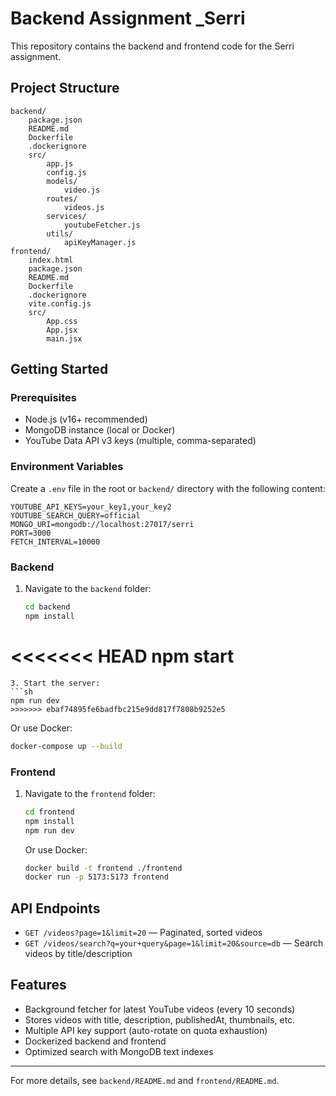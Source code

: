 # Backend Assignment _Serri

This repository contains the backend and frontend code for the Serri assignment.

## Project Structure

```
backend/
    package.json
    README.md
    Dockerfile
    .dockerignore
    src/
        app.js
        config.js
        models/
            video.js
        routes/
            videos.js
        services/
            youtubeFetcher.js
        utils/
            apiKeyManager.js
frontend/
    index.html
    package.json
    README.md
    Dockerfile
    .dockerignore
    vite.config.js
    src/
        App.css
        App.jsx
        main.jsx
```

## Getting Started

### Prerequisites
- Node.js (v16+ recommended)
- MongoDB instance (local or Docker)
- YouTube Data API v3 keys (multiple, comma-separated)

### Environment Variables
Create a `.env` file in the root or `backend/` directory with the following content:

```
YOUTUBE_API_KEYS=your_key1,your_key2
YOUTUBE_SEARCH_QUERY=official
MONGO_URI=mongodb://localhost:27017/serri
PORT=3000
FETCH_INTERVAL=10000
```

### Backend
1. Navigate to the `backend` folder:
   ```sh
   cd backend
   npm install
<<<<<<< HEAD
   npm start
=======
   ```
3. Start the server:
   ```sh
   npm run dev 
>>>>>>> ebaf74895fe6badfbc215e9dd817f7808b9252e5
   ```
   Or use Docker:
   ```sh
   docker-compose up --build
   ```

### Frontend
1. Navigate to the `frontend` folder:
   ```sh
   cd frontend
   npm install
   npm run dev
   ```
   Or use Docker:
   ```sh
   docker build -t frontend ./frontend
   docker run -p 5173:5173 frontend
   ```

## API Endpoints
- `GET /videos?page=1&limit=20` — Paginated, sorted videos
- `GET /videos/search?q=your+query&page=1&limit=20&source=db` — Search videos by title/description

## Features
- Background fetcher for latest YouTube videos (every 10 seconds)
- Stores videos with title, description, publishedAt, thumbnails, etc.
- Multiple API key support (auto-rotate on quota exhaustion)
- Dockerized backend and frontend
- Optimized search with MongoDB text indexes

---

For more details, see `backend/README.md` and `frontend/README.md`.



